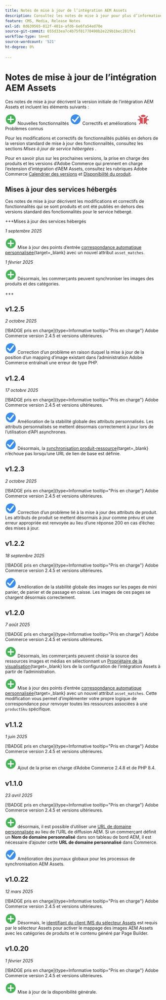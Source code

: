 ```yaml
---
title: Notes de mise à jour de l’intégration AEM Assets
description: Consultez les notes de mise à jour pour plus d’informations sur toutes les versions de l’intégration AEM Assets.
feature: CMS, Media, Release Notes
exl-id: 0d639565-812f-481a-afd6-6e6fa54ed70e
source-git-commit: 655d33ea7c4b75f81770490b2e229b1bec281fe1
workflow-type: tm+mt
source-wordcount: '521'
ht-degree: 0%

---
```


# Notes de mise à jour de l’intégration AEM Assets

Ces notes de mise à jour décrivent la version initiale de l’intégration AEM Assets et incluent les éléments suivants :

![Nouveau](../assets/new.svg) Nouvelles fonctionnalités
![Correction d’un problème](../assets/fix.svg) Correctifs et améliorations
![Problème connu](../assets/bug.svg) Problèmes connus

Pour les modifications et correctifs de fonctionnalités publiés en dehors de la version standard de mise à jour des fonctionnalités, consultez les sections _Mises à jour de service hébergées_ .

Pour en savoir plus sur les prochaines versions, la prise en charge des produits et les versions d’Adobe Commerce qui prennent en charge l’extension d’intégration d’AEM Assets, consultez les rubriques Adobe Commerce [Calendrier des versions](https://experienceleague.adobe.com/en/docs/commerce-operations/release/planning/schedule) et [Disponibilité du produit](https://experienceleague.adobe.com/en/docs/commerce-operations/release/product-availability).

## Mises à jour des services hébergés

Ces notes de mise à jour décrivent les modifications et correctifs de fonctionnalités qui se sont produits et ont été publiés en dehors des versions standard des fonctionnalités pour le service hébergé.

+++Mises à jour des services hébergés

_1 septembre 2025_

![Nouveau problème](../assets/new.svg) Mise à jour des points d’entrée [correspondance automatique personnalisée](https://experienceleague.adobe.com/en/docs/commerce/aem-assets-integration/synchronize/custom-match){target=_blank} avec un nouvel attribut `asset_matches`.

_1 février 2025_

![Nouvel événement](../assets/new.svg) Désormais, les commerçants peuvent synchroniser les images des produits et des catégories.

+++

## v1.2.5

_2 octobre 2025_

[!BADGE pris en charge]{type=Informative tooltip="Pris en charge"} Adobe Commerce version 2.4.5 et versions ultérieures.

![Correction d’un problème](../assets/fix.svg)<!-- Issue ACAP-1161 --> Correction d’un problème en raison duquel la mise à jour de la position d’un mapping d’image existant dans l’administration Adobe Commerce entraînait une erreur de type PHP.

## v1.2.4

_17 octobre 2025_

[!BADGE pris en charge]{type=Informative tooltip="Pris en charge"} Adobe Commerce version 2.4.5 et versions ultérieures.

![Correction d’un problème](../assets/fix.svg)<!-- Issue ACAP-1155 --> Amélioration de la stabilité globale des attributs personnalisés. Les attributs personnalisés se mettent désormais correctement à jour lors de l’utilisation d’API asynchrones.

![Problème résolu](../assets/fix.svg)<!-- Issue ACAP-1074 --> Désormais, la [synchronisation produit-ressource](https://experienceleague.adobe.com/en/docs/commerce-admin/stores-sales/site-store/store-urls#configure-the-base-url){target=_blank} n’échoue pas lorsqu’une URL de lien de base est définie.

## v1.2.3

_2 octobre 2025_

[!BADGE pris en charge]{type=Informative tooltip="Pris en charge"} Adobe Commerce version 2.4.5 et versions ultérieures.

![Correction d’un problème](../assets/fix.svg)<!-- Issue ACAP-1135 --> Correction d’un problème lié à la mise à jour des attributs de produit. Les attributs de produit se mettent désormais à jour comme prévu et une erreur appropriée est renvoyée au lieu d’une réponse 200 en cas d’échec des mises à jour.

## v1.2.2

_18 septembre 2025_

[!BADGE pris en charge]{type=Informative tooltip="Pris en charge"} Adobe Commerce version 2.4.5 et versions ultérieures.

![Problème résolu](../assets/fix.svg)<!-- Issue ACAP-1110 --> Amélioration de la stabilité globale des images sur les pages de mini panier, de panier et de passage en caisse. Les images de ces pages se chargent désormais correctement.

## v1.2.0

_7 août 2025_

[!BADGE pris en charge]{type=Informative tooltip="Pris en charge"} Adobe Commerce version 2.4.5 et versions ultérieures.

![Nouveau problème](../assets/new.svg)<!-- Issue ACAP-1018 --> Désormais, les commerçants peuvent choisir la source des ressources images et médias en sélectionnant un [Propriétaire de la visualisation](https://experienceleague.adobe.com/en/docs/commerce/aem-assets-integration/get-started/setup-synchronization){target=_blank} lors de la configuration de l’intégration Assets à partir de l’administration.

![Nouveau problème](../assets/new.svg)<!-- Issue ACAP-1078 --> Mise à jour des points d’entrée [correspondance automatique personnalisée](https://experienceleague.adobe.com/en/docs/commerce/aem-assets-integration/synchronize/custom-match){target=_blank} avec un nouvel attribut `asset_matches`. Cette modification vous permet d’implémenter votre propre logique de correspondance pour renvoyer toutes les ressources associées à une `productSku` spécifique.

## v1.1.2

_1 juin 2025_

[!BADGE pris en charge]{type=Informative tooltip="Pris en charge"} Adobe Commerce version 2.4.5 et versions ultérieures.

![Nouveau problème](../assets/new.svg)<!-- Issue ACAP-1041 --> Ajout de la prise en charge d’Adobe Commerce 2.4.8 et de PHP 8.4.

## v1.1.0

_23 avril 2025_

[!BADGE pris en charge]{type=Informative tooltip="Pris en charge"} Adobe Commerce version 2.4.5 et versions ultérieures.

![Nouveau problème &#x200B;](../assets/new.svg)<!-- Issue ACAP-955 --> désormais, il est possible d’utiliser une [URL de domaine personnalisée](https://experienceleague.adobe.com/en/docs/commerce/aem-assets-integration/get-started/setup-synchronization#optional-configure-the-custom-domain-url) au lieu de l’URL de diffusion AEM. Si un commerçant définit un **Nom de domaine personnalisé** dans son tableau de bord AEM, il est nécessaire d’ajouter cette **URL de domaine personnalisé** dans Commerce.

![Correction d’un problème](../assets/fix.svg)<!-- Issue ACAP-987 --> Amélioration des journaux globaux pour les processus de synchronisation AEM Assets.

## v1.0.22

_12 mars 2025_

[!BADGE pris en charge]{type=Informative tooltip="Pris en charge"} Adobe Commerce version 2.4.5 et versions ultérieures.

![Nouveau problème](../assets/new.svg)<!-- Issue ACAP-xx --> Désormais, le [identifiant du client IMS du sélecteur Assets](https://experienceleague.adobe.com/en/docs/commerce/aem-assets-integration/get-started/setup-synchronization) est requis par le sélecteur Assets pour activer le mappage des images AEM Assets avec les catégories de produits et le contenu généré par Page Builder.

## v1.0.20

_1 février 2025_

[!BADGE pris en charge]{type=Informative tooltip="Pris en charge"} Adobe Commerce version 2.4.5 et versions ultérieures.

![Nouvelle](../assets/new.svg)<!-- Issue ACAP-xx --> Mise à jour de la disponibilité générale.

